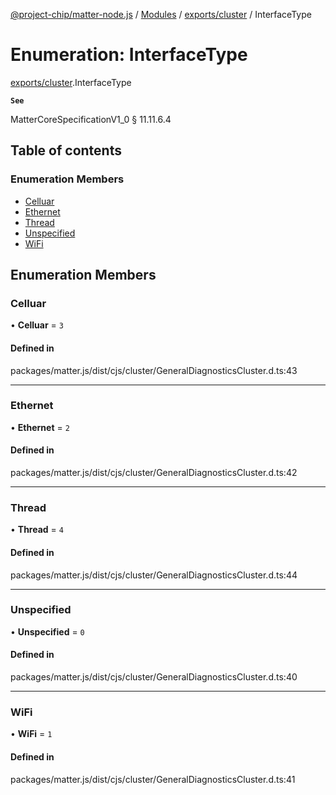 [@project-chip/matter-node.js](../README.md) / [Modules](../modules.md) / [exports/cluster](../modules/exports_cluster.md) / InterfaceType

# Enumeration: InterfaceType

[exports/cluster](../modules/exports_cluster.md).InterfaceType

**`See`**

MatterCoreSpecificationV1_0 § 11.11.6.4

## Table of contents

### Enumeration Members

- [Celluar](exports_cluster.InterfaceType.md#celluar)
- [Ethernet](exports_cluster.InterfaceType.md#ethernet)
- [Thread](exports_cluster.InterfaceType.md#thread)
- [Unspecified](exports_cluster.InterfaceType.md#unspecified)
- [WiFi](exports_cluster.InterfaceType.md#wifi)

## Enumeration Members

### Celluar

• **Celluar** = ``3``

#### Defined in

packages/matter.js/dist/cjs/cluster/GeneralDiagnosticsCluster.d.ts:43

___

### Ethernet

• **Ethernet** = ``2``

#### Defined in

packages/matter.js/dist/cjs/cluster/GeneralDiagnosticsCluster.d.ts:42

___

### Thread

• **Thread** = ``4``

#### Defined in

packages/matter.js/dist/cjs/cluster/GeneralDiagnosticsCluster.d.ts:44

___

### Unspecified

• **Unspecified** = ``0``

#### Defined in

packages/matter.js/dist/cjs/cluster/GeneralDiagnosticsCluster.d.ts:40

___

### WiFi

• **WiFi** = ``1``

#### Defined in

packages/matter.js/dist/cjs/cluster/GeneralDiagnosticsCluster.d.ts:41
